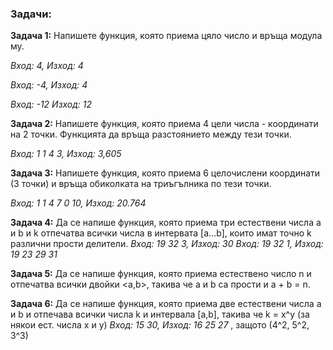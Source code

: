 <h3>Задачи:</h3>

**Задача 1:** Напишете функция, която приема цяло число и връща модула му.

*Вход: 4, Изход: 4*

*Вход: -4, Изход: 4*

*Вход: -12 Изход: 12*

**Задача 2:**  Напишете функция, която приема 4 цели числа - координати на 2 точки. Функцията да връща разстоянието между тези точки. 

*Вход: 1 1 4  3, Изход: 3,605*

**Задача 3:** Напишете функция, която приема 6 целочислени координати (3 точки) и връща обиколката на триъгълника по тези точки.

*Вход: 1 1 4 7 0 10, Изход: 20.764*

**Задача 4:** Да се напише функция, която приема три естествени числа a и b и k отпечатва всички числа в интервата [a...b], които имат точно k различни прости делители.
*Вход: 19 32 3, Изход: 30*
*Вход: 19 32 1, Изход: 19 23 29 31*

**Задача 5:** Да се напише функция, която приема естествено число n и отпечатва всички двойки <a,b>, такива че a и b са прости и a + b = n.

**Задача 6:** Да се напише функция, която приема две естествени числа a и b и отпечава всички числа k и интервала [a,b], такива че k = x^y (за някои ест. числа x и y)
*Вход: 15 30, Изход:  16 25 27*   , защото (4^2,  5^2, 3^3)



